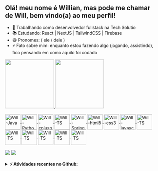 ## Olá! meu nome é Willian, mas pode me chamar de Will, bem vindo(a) ao meu perfil!

- 🔭 Trabalhando como desenvolvedor fullstack na Tech Solutio
- 📚 Estudando: React | NextJS | TailwindCSS | Firebase
- 😄 Pronomes: ( ele / dele )
- ⚡ Fato sobre mim: enquanto estou fazendo algo (jogando, assistindo), fico pensando em como aquilo foi codado

 <div>
  <a href="https://github.com/WillianX47">
  <img height="160em" src="https://github-readme-stats.vercel.app/api?username=WillianX47&show_icons=true&theme=tokyonight&include_all_commits=true&count_private=true"/>
  <img height="160em" src="https://github-readme-stats.vercel.app/api/top-langs/?username=WillianX47&layout=compact&langs_count=7&theme=tokyonight"/>
</div>
  <div style="display: inline_block"> <br>
  <img align="center" alt="Will-Java"height="50" width="50" src="https://cdn.jsdelivr.net/gh/devicons/devicon/icons/java/java-original-wordmark.svg" />
  <img align="center" alt="Will-Python"height="50" width="50" src="https://cdn.jsdelivr.net/gh/devicons/devicon/icons/python/python-original-wordmark.svg" />
  <img align="center" alt="Will-cplusplus"height="50" width="50" src="https://cdn.jsdelivr.net/gh/devicons/devicon/icons/cplusplus/cplusplus-original.svg" />
  <img align="center" alt="Will-TS"height="50" width="50" src="https://cdn.jsdelivr.net/gh/devicons/devicon/icons/mysql/mysql-original-wordmark.svg" />
  <img align="center" alt="Will-SpringBoot"height="50" width="50" src="https://cdn.jsdelivr.net/gh/devicons/devicon/icons/spring/spring-original.svg" />
  <img align="center" alt="Will-html5"height="50" width="50" src="https://cdn.jsdelivr.net/gh/devicons/devicon/icons/html5/html5-original.svg" />
  <img align="center" alt="Will-css3"height="50" width="50" src="https://cdn.jsdelivr.net/gh/devicons/devicon/icons/css3/css3-original.svg" />
  <img align="center" alt="Will-javascript"height="50" width="50" src="https://cdn.jsdelivr.net/gh/devicons/devicon/icons/javascript/javascript-original.svg" />
  <img align="center" alt="Will-TS"height="50" width="50" src="https://cdn.jsdelivr.net/gh/devicons/devicon/icons/typescript/typescript-original.svg" />
  <img align="center" alt="Will-TS"height="50" width="50" src="https://cdn.jsdelivr.net/gh/devicons/devicon/icons/angularjs/angularjs-plain.svg" />
  <img align="center" alt="Will-TS"height="50" width="50" src="https://cdn.jsdelivr.net/gh/devicons/devicon/icons/react/react-original.svg" />
  <img align="center" alt="Will-TS"height="50" width="50" src="https://cdn.jsdelivr.net/gh/devicons/devicon/icons/firebase/firebase-plain-wordmark.svg" />
  <img align="center" alt="Will-TS"height="50" width="50" src="https://cdn.jsdelivr.net/gh/devicons/devicon/icons/tailwindcss/tailwindcss-plain.svg" /> 
  <img align="center" alt="Will-TS"height="50" width="50" src="https://cdn.jsdelivr.net/gh/devicons/devicon/icons/bootstrap/bootstrap-plain.svg" />
</div>
  
<div> 
  <br>
  <a href = "mailto:willianx47@gmail.com"><img src="https://img.shields.io/badge/Gmail-D14836?style=for-the-badge&logo=gmail&logoColor=white" target="_blank"></a>
  <a href="https://www.linkedin.com/in/souzawill/" target="_blank"><img src="https://img.shields.io/badge/LinkedIn-0077B5?style=for-the-badge&logo=linkedin&logoColor=white" target="_blank"></a> 
</div>
   <br/>
<details>
  <summary><b>⚡ Atividades recentes no Github:</b></summary>
   <a href="https://github.com/WillianX47"><img alt="WillianX47" src="https://activity-graph.herokuapp.com/graph?username=WillianX47&custom_title=WillianX47's%20Contribution%20Graph&theme=react-dark" /></a>
  <br/>
</details>
